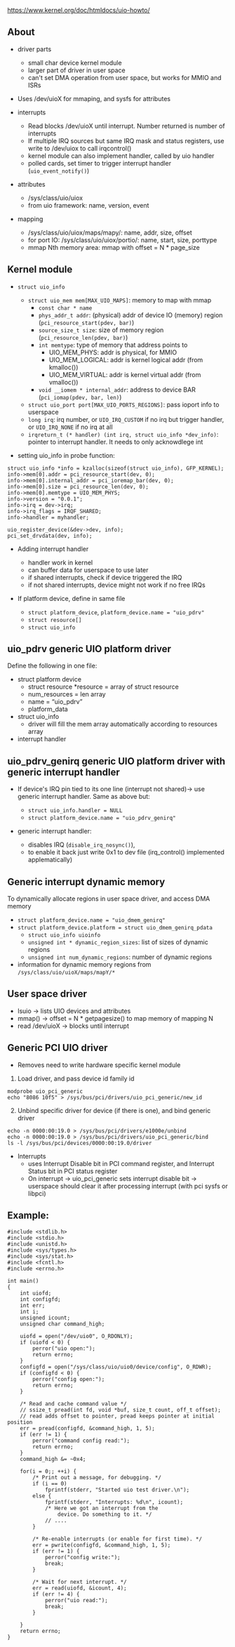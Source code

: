 
https://www.kernel.org/doc/htmldocs/uio-howto/


## About

* driver parts
    * small char device kernel module
    * larger part of driver in user space
    * can't set DMA operation from user space, but works for MMIO and ISRs

* Uses /dev/uioX for mmaping, and sysfs for attributes
* interrupts
    * Read blocks /dev/uioX until interrupt. Number returned is number of interrupts
    * If multiple IRQ sources but same IRQ mask and status registers, use write to /dev/uiox to call irqcontrol()
    * kernel module can also implement handler, called by uio handler
    * polled cards, set timer to trigger interrupt handler (`uio_event_notify()`)
* attributes
    * /sys/class/uio/uiox
    * from uio framework: name, version, event
* mapping
    * /sys/class/uio/uiox/maps/mapy/: name, addr, size, offset
    * for port IO: /sys/class/uio/uiox/portio/: name, start, size, porttype
	 * mmap Nth memory area: mmap with offset = N * page_size 
    
    
## Kernel module


* `struct uio_info`
    * `struct uio_mem mem[MAX_UIO_MAPS]`: memory to map with mmap
    	* `const char * name`
    	*  `phys_addr_t addr`: (physical) addr of device IO (memory) region (`pci_resource_start(pdev, bar)`)
    	*  `source_size_t size`: size of memory region (`pci_resource_len(pdev, bar)`)
    	*  `int memtype`: type of memory that address points to
    		* UIO_MEM_PHYS: addr is physical, for MMIO
    		* UIO_MEM_LOGICAL: addr is kernel logical addr (from kmalloc())
    		* UIO_MEM_VIRTUAL: addr is kernel virtual addr (from vmalloc())	  	
    	*  `void __iomem * internal_addr`: address to device BAR (`pci_iomap(pdev, bar, len)`)
    * `struct uio_port port[MAX_UIO_PORTS_REGIONS]`: pass ioport info to userspace
    * `long irq`: irq number, or `UIO_IRQ_CUSTOM` if no irq but trigger handler, or `UIO_IRQ_NONE` if no irq at all
    * `irqreturn_t (* handler) (int irq, struct uio_info *dev_info)`: pointer to interrupt handler. It needs to only acknowdlege int


* setting uio_info in probe function:

```
struct uio_info *info = kzalloc(sizeof(struct uio_info), GFP_KERNEL);
info->mem[0].addr = pci_resource_start(dev, 0);
info->mem[0].internal_addr = pci_ioremap_bar(dev, 0);
info->mem[0].size = pci_resource_len(dev, 0);
info->mem[0].memtype = UIO_MEM_PHYS;
info->version = "0.0.1";
info->irq = dev->irq;
info->irq_flags = IRQF_SHARED;
info->handler = myhandler;

uio_register_device(&dev->dev, info);
pci_set_drvdata(dev, info);
```

* Adding interrupt handler
    * handler work in kernel
    * can buffer data for userspace to use later
    * if shared interrupts, check if device triggered the IRQ
    * if not shared interrupts, device might not work if no free IRQs

* If platform device, define in same file
	* `struct platform_device`, `platform_device.name = "uio_pdrv"`
	* `struct resource[]`
	* `struct uio_info`
	

## uio_pdrv generic UIO platform driver

Define the following in one file:

* struct platform device
	* struct resource *resource = array of struct resource
	* num_resources = len array
	* name = “uio_pdrv” 
	* platform_data
* struct uio_info  
	* driver will fill the mem array automatically according to resources array
* interrupt handler
  	
## uio_pdrv_genirq generic UIO platform driver with generic interrupt handler

* If device's IRQ pin tied to its one line (interrupt not shared)-> use generic interrupt handler. Same as above but:
	* `struct uio_info.handler = NULL`
	* `struct platform_device.name = "uio_pdrv_genirq"`

* generic interrupt handler: 
	* disables IRQ (`disable_irq_nosync()`), 
	* to enable it back just write 0x1 to dev file (irq_control() implemented applematically)

	
## Generic interrupt dynamic memory

To dynamically allocate regions in user space driver, and access DMA memory

* `struct platform_device.name = "uio_dmem_genirq"`
* `struct platform_device.platform = struct uio_dmem_genirq_pdata`
	* `struct uio_info uioinfo`	
	* `unsigned int * dynamic_region_sizes`: list of sizes of dynamic regions
	* `unsigned int num_dynamic_regions`: number of dynamic regions
* information for dynamic memory regions from `/sys/class/uio/uioX/maps/mapY/*`

## User space driver

* lsuio -> lists UIO devices and attributes
* mmap() -> offset = N * getpagesize() to map memory of mapping N
* read /dev/uioX -> blocks until interrupt

## Generic PCI UIO driver

* Removes need to write hardware specific kernel module

1. Load driver, and pass device id family id

```
modprobe uio_pci_generic
echo "8086 10f5" > /sys/bus/pci/drivers/uio_pci_generic/new_id
```

2. Unbind specific driver for device (if there is one), and bind generic driver

```
echo -n 0000:00:19.0 > /sys/bus/pci/drivers/e1000e/unbind
echo -n 0000:00:19.0 > /sys/bus/pci/drivers/uio_pci_generic/bind
ls -l /sys/bus/pci/devices/0000:00:19.0/driver
```

* Interrupts
	* uses Interrupt Disable bit in PCI command register, and Interrupt Status bit in PCI status register
	* On interrupt -> uio_pci_generic sets interrupt disable bit -> userspace should clear it after processing interrupt (with pci sysfs or libpci)

## Example:

```
#include <stdlib.h>
#include <stdio.h>
#include <unistd.h>
#include <sys/types.h>
#include <sys/stat.h>
#include <fcntl.h>
#include <errno.h>

int main()
{
	int uiofd;
	int configfd;
	int err;
	int i;
	unsigned icount;
	unsigned char command_high;

	uiofd = open("/dev/uio0", O_RDONLY);
	if (uiofd < 0) {
		perror("uio open:");
		return errno;
	}
	configfd = open("/sys/class/uio/uio0/device/config", O_RDWR);
	if (configfd < 0) {
		perror("config open:");
		return errno;
	}

	/* Read and cache command value */
	// ssize_t pread(int fd, void *buf, size_t count, off_t offset);
	// read adds offset to pointer, pread keeps pointer at initial position
	err = pread(configfd, &command_high, 1, 5);
	if (err != 1) {
		perror("command config read:");
		return errno;
	}
	command_high &= ~0x4;

	for(i = 0;; ++i) {
		/* Print out a message, for debugging. */
		if (i == 0)
			fprintf(stderr, "Started uio test driver.\n");
		else {
			fprintf(stderr, "Interrupts: %d\n", icount);
			/* Here we got an interrupt from the
		   		device. Do something to it. */
		   	// ....
		}

		/* Re-enable interrupts (or enable for first time). */
		err = pwrite(configfd, &command_high, 1, 5);
		if (err != 1) {
			perror("config write:");
			break;
		}

		/* Wait for next interrupt. */
		err = read(uiofd, &icount, 4);
		if (err != 4) {
			perror("uio read:");
			break;
		}

	}
	return errno;
}
```
